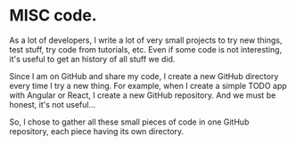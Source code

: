 # MISC code.

As a lot of developers, I write a lot of very small projects to try new things,
test stuff, try code from tutorials, etc. Even if some code is not interesting,
it's useful to get an history of all stuff we did.

Since I am on GitHub and share my code, I create a new GitHub directory every
time I try a new thing. For example, when I create a simple TODO app with
Angular or React, I create a new GitHub repository. And we must be honest, it's not useful...

So, I chose to gather all these small pieces of code in one GitHub repository,
each piece having its own directory.
